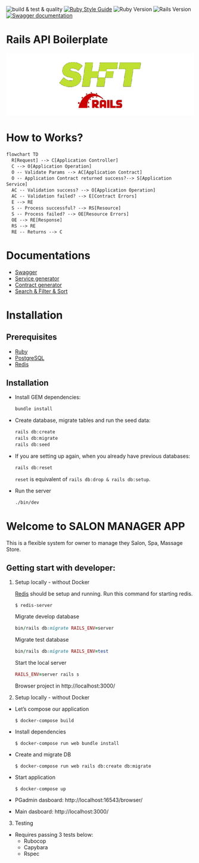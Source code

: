 ![build & test & quality](https://github.com/cousins-factory/rails-api-boilerplate/actions/workflows/main.yml/badge.svg?branch=main)
[![Ruby Style Guide](https://img.shields.io/badge/code_style-rubocop-brightgreen.svg)](https://github.com/rubocop/rubocop)
![Ruby Version](https://img.shields.io/badge/ruby_version-3.2.1-blue.svg)
![Rails Version](https://img.shields.io/badge/rails_version-7.0.4-c52f24.svg)
[![Swagger documentation](https://img.shields.io/badge/swagger_documentation-84e92c.svg?&logo=swagger&logoColor=black)](docs/SWAGGER.md)

# Rails API Boilerplate
![cover](docs/cover.png)

# How to Works?
```mermaid
flowchart TD
  R[Request] --> C[Application Controller]
  C --> O[Application Operation]
  O -- Validate Params --> AC[Application Contract]
  O -- Application Contract returned success?--> S[Application Service]
  AC -- Validation success? --> O[Application Operation]
  AC -- Validation failed? --> E[Contract Errors]
  E --> RE
  S -- Process successful? --> RS[Resource]
  S -- Process failed? --> OE[Resource Errors]
  OE --> RE[Response]
  RS --> RE
  RE -- Returns --> C
```

# Documentations
- [Swagger](docs/SWAGGER.md)
- [Service generator](docs/SERVICE.md)
- [Contract generator](docs/CONTRACT.md)
- [Search & Filter & Sort](docs/RANSACK.md)

# Installation
## Prerequisites
- [Ruby](https://rvm.io/)
- [PostgreSQL](https://www.postgresql.org/)
- [Redis](https://redis.io/)

## Installation
- Install GEM dependencies:
  ```bash
  bundle install
  ```

- Create database, migrate tables and run the seed data:
  ```bash
  rails db:create
  rails db:migrate
  rails db:seed
  ```

- If you are setting up again, when you already have previous databases:
  ```bash
  rails db:reset
  ```
  `reset` is equivalent of `rails db:drop & rails db:setup`.

-  Run the server
   ```bash
   ./bin/dev
   ```
# Welcome to SALON MANAGER APP

This is a flexible system for owner to manage they Salon, Spa, Massage Store.

## Getting start with developer:

1. Setup locally - without Docker

    [Redis](https://redis.io/) should be setup and running.
    Run this command for starting redis. 

    ```console
    $ redis-server
    ```
    
    Migrate develop database
    ```ruby
   bin/rails db:migrate RAILS_ENV=server
    ```

   Migrate test database
    ```ruby
   bin/rails db:migrate RAILS_ENV=test
    ```

    Start the local server
    ```ruby
    RAILS_ENV=server rails s
    ```
    
    Browser project in http://localhost:3000/

2. Setup locally - without Docker 

- Let’s compose our application
   ```console
   $ docker-compose build
   ```

- Install dependencies
   ```console
   $ docker-compose run web bundle install
   ```

- Create and migrate DB
   ```console
  $ docker-compose run web rails db:create db:migrate
   ```   

- Start application
    ```console
   $ docker-compose up
   ```
  
- PGadmin dasboard: http://localhost:16543/browser/

- Main dasboard: http://localhost:3000/

3. Testing
- Requires passing 3 tests below:
  - Rubocop
  - Capybara
  - Rspec

